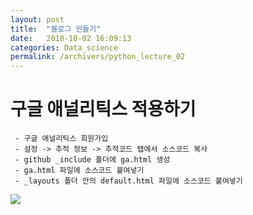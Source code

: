 ```yaml
---
layout: post
title:  "블로그 만들기"
date:   2018-10-02 16:09:13
categories: Data_science
permalink: /archivers/python_lecture_02
---
```

# 구글 애널리틱스 적용하기
     - 구글 애널리틱스 회원가입
     - 설정 -> 추적 정보 -> 추적코드 탭에서 소스코드 복사
     - github _include 폴더에 ga.html 생성
     - ga.html 파일에 소스코드 붙여넣기
     - _layouts 폴더 안의 default.html 파일에 소스코드 붙여넣기
<img src=https://user-images.githubusercontent.com/42957461/48408930-e42eca00-e77d-11e8-9515-db3969d8fa84.png></img>

